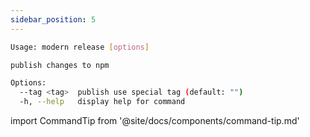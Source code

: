 ```yaml
---
sidebar_position: 5
---
```



```bash
Usage: modern release [options]

publish changes to npm

Options:
  --tag <tag>  publish use special tag (default: "")
  -h, --help   display help for command
```

import CommandTip from '@site/docs/components/command-tip.md'

<CommandTip />
